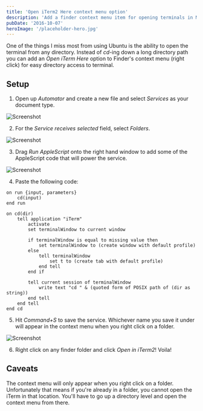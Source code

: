 ```yaml
---
title: 'Open iTerm2 Here context menu option'
description: 'Add a finder context menu item for opening terminals in MacOS'
pubDate: '2016-10-07'
heroImage: '/placeholder-hero.jpg'
---
```


One of the things I miss most from using Ubuntu is the ability to open the terminal from any directory. Instead of _cd_-ing down a long directory path you can add an _Open iTerm Here_ option to Finder's context menu (right click) for easy directory access to terminal. 

## Setup
1) Open up _Automator_ and create a new file and select _Services_ as your document type. 

![Screenshot](/images/blog/open-iterm2-here-context-menu-option/1.png)

2) For the _Service receives selected_ field, select _Folders_. 

![Screenshot](/images/blog/open-iterm2-here-context-menu-option/2.png)

3) Drag _Run AppleScript_ onto the right hand window to add some of the AppleScript code that will power the service.

![Screenshot](/images/blog/open-iterm2-here-context-menu-option/3.png)

4) Paste the following code:
 
```applescript
on run {input, parameters}
	cd(input)
end run

on cd(dir)
	tell application "iTerm"
		activate
		set terminalWindow to current window
		
		if terminalWindow is equal to missing value then
			set terminalWindow to (create window with default profile)
		else
			tell terminalWindow
				set t to (create tab with default profile)
			end tell
		end if
		
		tell current session of terminalWindow
			write text "cd " & (quoted form of POSIX path of (dir as string))
		end tell
	end tell
end cd
```

5) Hit _Command+S_ to save the service. Whichever name you save it under will appear in the context menu when you right click on a folder.

![Screenshot](/images/blog/open-iterm2-here-context-menu-option/4.png)

6) Right click on any finder folder and click _Open in iTerm2_! Voila!

## Caveats
The context menu will only appear when you right click on a folder. Unfortunately that means if you're already in a folder, you cannot open the iTerm in that location. You'll have to go up a directory level and open the context menu from there.
